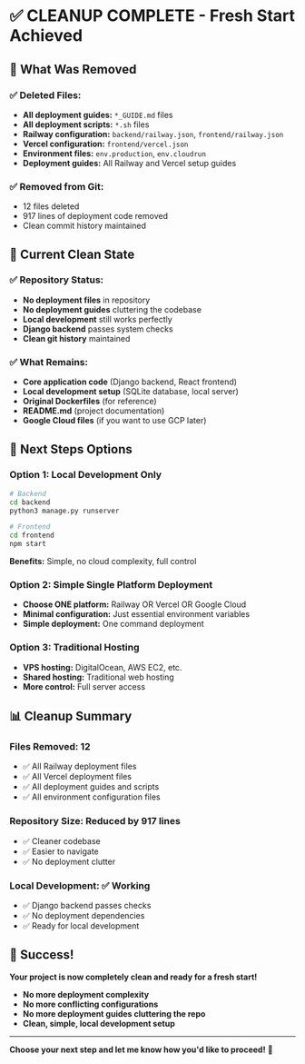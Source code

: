 # ✅ CLEANUP COMPLETE - Fresh Start Achieved

## 🧹 What Was Removed

### ✅ Deleted Files:
- **All deployment guides:** `*_GUIDE.md` files
- **All deployment scripts:** `*.sh` files  
- **Railway configuration:** `backend/railway.json`, `frontend/railway.json`
- **Vercel configuration:** `frontend/vercel.json`
- **Environment files:** `env.production`, `env.cloudrun`
- **Deployment guides:** All Railway and Vercel setup guides

### ✅ Removed from Git:
- 12 files deleted
- 917 lines of deployment code removed
- Clean commit history maintained

## 🎯 Current Clean State

### ✅ Repository Status:
- **No deployment files** in repository
- **No deployment guides** cluttering the codebase
- **Local development** still works perfectly
- **Django backend** passes system checks
- **Clean git history** maintained

### ✅ What Remains:
- **Core application code** (Django backend, React frontend)
- **Local development setup** (SQLite database, local server)
- **Original Dockerfiles** (for reference)
- **README.md** (project documentation)
- **Google Cloud files** (if you want to use GCP later)

## 🚀 Next Steps Options

### Option 1: Local Development Only
```bash
# Backend
cd backend
python3 manage.py runserver

# Frontend  
cd frontend
npm start
```
**Benefits:** Simple, no cloud complexity, full control

### Option 2: Simple Single Platform Deployment
- **Choose ONE platform:** Railway OR Vercel OR Google Cloud
- **Minimal configuration:** Just essential environment variables
- **Simple deployment:** One command deployment

### Option 3: Traditional Hosting
- **VPS hosting:** DigitalOcean, AWS EC2, etc.
- **Shared hosting:** Traditional web hosting
- **More control:** Full server access

## 📊 Cleanup Summary

### Files Removed: 12
- ✅ All Railway deployment files
- ✅ All Vercel deployment files  
- ✅ All deployment guides and scripts
- ✅ All environment configuration files

### Repository Size: Reduced by 917 lines
- ✅ Cleaner codebase
- ✅ Easier to navigate
- ✅ No deployment clutter

### Local Development: ✅ Working
- ✅ Django backend passes checks
- ✅ No deployment dependencies
- ✅ Ready for local development

## 🎉 Success!

**Your project is now completely clean and ready for a fresh start!**

- **No more deployment complexity**
- **No more conflicting configurations**
- **No more deployment guides cluttering the repo**
- **Clean, simple, local development setup**

---

**Choose your next step and let me know how you'd like to proceed!** 🚀 
